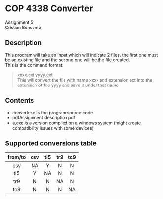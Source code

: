 # COP 4338 Converter
Assignment 5         
Cristian Bencomo
## Description
This program will take an input which will indicate 2 files, the first one must be an existing file and the second one will be the file created.           
This is the command format:
> xxxx.ext yyyy.ext       
> This will convert the file with name xxxx and extension ext into the extension of file yyyy and save it under that name

## Contents
* converter.c is the program source code
* pdfAssignment description pdf
* a.exe is a version compiled on a windows system (might create compatibility issues with some devices)

## Supported conversions table
| from/to | csv | tl5 | tr9 | tc9 |
|:-------:|:---:|:---:|:---:|:---:|
|   csv   |  NA |  Y  |  N  |  N  |
|   tl5   |  Y  |  NA |  N  |  N  |
|   tr9   |  N  |  N  |  NA |  N  |
|   tc9   |  N  |  N  |  N  |  NA |